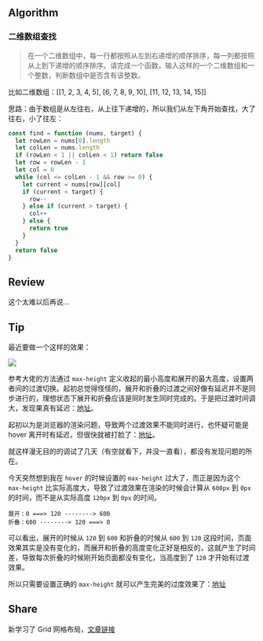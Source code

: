 ## Algorithm

### 二维数组查找

> 在一个二维数组中，每一行都按照从左到右递增的顺序排序，每一列都按照从上到下递增的顺序排序。请完成一个函数，输入这样的一个二维数组和一个整数，判断数组中是否含有该整数。

比如二维数组：[[1, 2, 3, 4, 5], [6, 7, 8, 9, 10], [11, 12, 13, 14, 15]]

思路：由于数组是从左往右，从上往下递增的，所以我们从左下角开始查找，大了往右，小了往左：

```js
const find = function (nums, target) {
  let rowLen = nums[0].length
  let colLen = nums.length
  if (rowLen < 1 || colLen < 1) return false
  let row = rowLen - 1
  let col = 0
  while (col <= colLen - 1 && row >= 0) {
    let current = nums[row][col]
    if (current < target) {
      row--
    } else if (current > target) {
      col++
    } else {
      return true
    }
  }
  return false
}
```

## Review

这个太难以后再说...

## Tip

最近要做一个这样的效果：

![](https://user-gold-cdn.xitu.io/2019/8/20/16cae04e03f3c6d1?imageslim)

参考大佬的方法通过 `max-height` 定义收起的最小高度和展开的最大高度，设置两者间的过渡切换。起初总觉得怪怪的，展开和折叠的过渡之间好像有延迟并不是同步进行的，理想状态下展开和折叠应该是同时发生同时完成的。于是把过渡时间调大，发现果真有延迟：[地址](http://js.jirengu.com/qazum/1/edit?html,css,output)。

起初以为是浏览器的渲染问题，导致两个过渡效果不能同时进行，也怀疑可能是 hover 离开时有延迟，但很快就被打脸了：[地址](http://js.jirengu.com/qariy/2/edit?html,css,output)。

就这样漫无目的的调试了几天（有空就看下，并没一直看），都没有发现问题的所在。

今天突然想到我在 `hover` 的时候设置的 `max-height` 过大了，而正是因为这个 `max-height` 比实际高度大，导致了过渡效果在渲染的时候会计算从 `600px` 到 `0px` 的时间，而不是从实际高度 `120px` 到 `0px` 的时间。

```
展开：0 ===> 120 --------> 600
折叠：600 --------> 120 ===> 0
```

可以看出，展开的时候从 `120` 到 `600` 和折叠的时候从 `600` 到 `120` 这段时间，页面效果其实是没有变化的，而展开和折叠的高度变化正好是相反的，这就产生了时间差，导致每次折叠的时候刚开始页面都没有变化，当高度到了 `120` 才开始有过渡效果。

所以只需要设置正确的 `max-height` 就可以产生完美的过度效果了：[地址](http://js.jirengu.com/qidoh/3/edit?html,css,output)

## Share

新学习了 Grid 网格布局，[文章链接](https://juejin.im/post/5da1749cf265da5b86013198)
